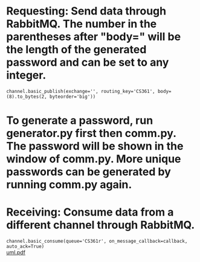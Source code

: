 # Requesting: Send data through RabbitMQ. The number in the parentheses after "body=" will be the length of the generated password and can be set to any integer.
```channel.basic_publish(exchange='', routing_key='CS361', body=(8).to_bytes(2, byteorder='big'))```
# To generate a password, run generator.py first then comm.py. The password will be shown in the window of comm.py. More unique passwords can be generated by running comm.py again.
# Receiving: Consume data from a different channel through RabbitMQ.
```channel.basic_consume(queue='CS361r', on_message_callback=callback, auto_ack=True)```</br>
[uml.pdf](https://github.com/kx026/cs361/files/13422189/uml.pdf)
